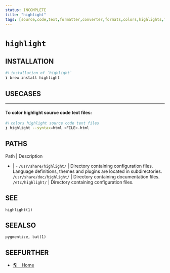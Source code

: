 ```yaml
---
status: INCOMPLETE
title: "highlight"
tags: [source,code,text,formatter,converter,formats,colors,highlights,files]
---
```


# `highlight`

## INSTALLATION


```bash
#ℹ︎ installation of `highlight`
❯ brew install highlight
```


## USECASES

----
#### To color highlight source code text files:


```bash
#ℹ︎ colors highlight source code text files
❯ highlight --syntax=html <FILE>.html
```



## PATHS

Path | Description
- | -
`/usr/share/highlight/` | Directory containing configuration files. Language definitions, themes and plugins are located in subdirectories.
`/usr/share/doc/highlight/` | Directory containing documentation files.
`/etc/highlight/` | Directory containing configuration files.

## SEE

    highlight(1)

## SEEALSO

    pygmentize, bat(1)

## SEEFURTHER

- [🌎 Home](http://www.andre-simon.de/doku/highlight/en/highlight.php)
